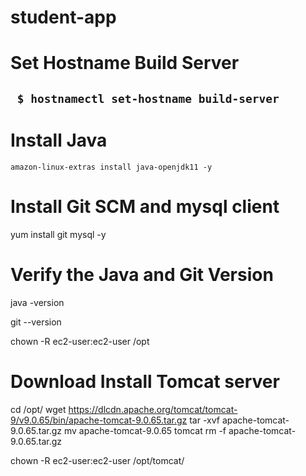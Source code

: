# student-app

# Set Hostname Build Server
## ``` $ hostnamectl set-hostname build-server```

# Install Java
`amazon-linux-extras install java-openjdk11 -y`

# Install Git SCM and mysql client
yum install git mysql -y

# Verify the Java and Git Version
java -version

git --version

chown -R ec2-user:ec2-user /opt

# Download Install Tomcat server
cd /opt/
wget https://dlcdn.apache.org/tomcat/tomcat-9/v9.0.65/bin/apache-tomcat-9.0.65.tar.gz
tar -xvf apache-tomcat-9.0.65.tar.gz
mv apache-tomcat-9.0.65 tomcat
rm -f apache-tomcat-9.0.65.tar.gz

chown -R ec2-user:ec2-user /opt/tomcat/
